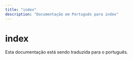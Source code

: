 ```yaml
---
title: "index"
description: "Documentação em Português para index"
---
```


# index

Esta documentação está sendo traduzida para o português.
